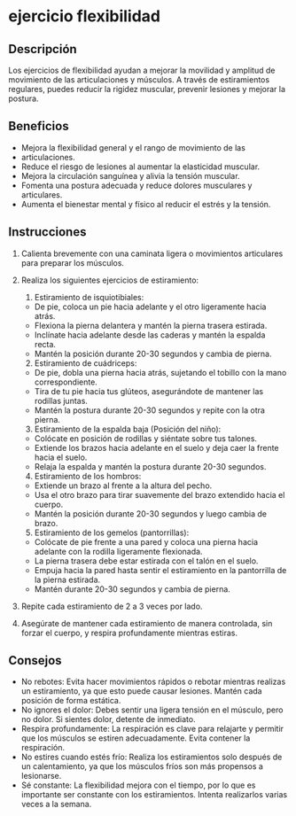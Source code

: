 # ejercicio flexibilidad

## Descripción
Los ejercicios de flexibilidad ayudan a mejorar la movilidad y amplitud de movimiento de las articulaciones y músculos. A través de estiramientos regulares, puedes reducir la rigidez muscular, prevenir lesiones y mejorar la postura.

## Beneficios
- Mejora la flexibilidad general y el rango de movimiento de las
- articulaciones.
- Reduce el riesgo de lesiones al aumentar la elasticidad muscular.
- Mejora la circulación sanguínea y alivia la tensión muscular.
- Fomenta una postura adecuada y reduce dolores musculares y articulares.
- Aumenta el bienestar mental y físico al reducir el estrés y la tensión.

## Instrucciones
1. Calienta brevemente con una caminata ligera o movimientos articulares para preparar los músculos.

2. Realiza los siguientes ejercicios de estiramiento:

    1. Estiramiento de isquiotibiales:

    - De pie, coloca un pie hacia adelante y el otro ligeramente hacia atrás.
    - Flexiona la pierna delantera y mantén la pierna trasera estirada.
    - Inclínate hacia adelante desde las caderas y mantén la espalda recta.
    - Mantén la posición durante 20-30 segundos y cambia de pierna.
    2. Estiramiento de cuádriceps:

    - De pie, dobla una pierna hacia atrás, sujetando el tobillo con la mano correspondiente.
    - Tira de tu pie hacia tus glúteos, asegurándote de mantener las rodillas juntas.
    - Mantén la postura durante 20-30 segundos y repite con la otra pierna.
    3. Estiramiento de la espalda baja (Posición del niño):

    - Colócate en posición de rodillas y siéntate sobre tus talones.
    - Extiende los brazos hacia adelante en el suelo y deja caer la frente hacia el suelo.
    - Relaja la espalda y mantén la postura durante 20-30 segundos.
    4. Estiramiento de los hombros:

    - Extiende un brazo al frente a la altura del pecho.
    - Usa el otro brazo para tirar suavemente del brazo extendido hacia el cuerpo.
    - Mantén la posición durante 20-30 segundos y luego cambia de brazo.
    5. Estiramiento de los gemelos (pantorrillas):

    - Colócate de pie frente a una pared y coloca una pierna hacia adelante con la rodilla ligeramente flexionada.
    - La pierna trasera debe estar estirada con el talón en el suelo.
    - Empuja hacia la pared hasta sentir el estiramiento en la pantorrilla de la pierna estirada.
    - Mantén durante 20-30 segundos y cambia de pierna.
3.  Repite cada estiramiento de 2 a 3 veces por lado.

4. Asegúrate de mantener cada estiramiento de manera controlada, sin
 forzar el cuerpo, y respira profundamente mientras estiras.

## Consejos
- No rebotes: Evita hacer movimientos rápidos o rebotar mientras realizas un estiramiento, ya que esto puede causar lesiones. Mantén cada posición de forma estática.
- No ignores el dolor: Debes sentir una ligera tensión en el músculo, pero no dolor. Si sientes dolor, detente de inmediato.
- Respira profundamente: La respiración es clave para relajarte y permitir que los músculos se estiren adecuadamente. Evita contener la respiración.
- No estires cuando estés frío: Realiza los estiramientos solo después de un calentamiento, ya que los músculos fríos son más propensos a lesionarse.
- Sé constante: La flexibilidad mejora con el tiempo, por lo que es importante ser constante con los estiramientos. Intenta realizarlos varias veces a la semana.